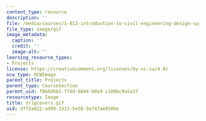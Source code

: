 ```yaml
---
content_type: resource
description: ''
file: /media/courses/1-012-introduction-to-civil-engineering-design-spring-2002/d7f2a022ad9933135e589af47ae658be_origcovers.gif
file_type: image/gif
image_metadata:
  caption: ''
  credit: ''
  image-alt: ''
learning_resource_types:
- Projects
license: https://creativecommons.org/licenses/by-nc-sa/4.0/
ocw_type: OCWImage
parent_title: Projects
parent_type: CourseSection
parent_uid: f8b0d6b1-f7dd-6844-98e9-c108bc9a5a37
resourcetype: Image
title: origcovers.gif
uid: d7f2a022-ad99-3313-5e58-9af47ae658be
---
```

